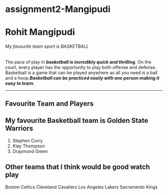 # assignment2-Mangipudi
# Rohit Mangipudi  
###### My favourite team sport is BASKETBALL

The pace of play in ***basketball is incredibly quick and thrilling***. On the court, every player has the opportunity to play both offense and defense. Basketball is a game that can be played anywhere as all you need is a ball and a hoop.***Basketball can be practiced easily with one person making it easy to learn.***

---------------------
## Favourite Team and Players

## My favourite Basketball team is Golden State Warriors

1. Stephen Curry
2. Klay Thompson
3. Draymond Green

## Other teams that I think would be good watch play
Boston Celtics
Cleveland Cavaliers
Los Angeles Lakers
Sacramento Kings


